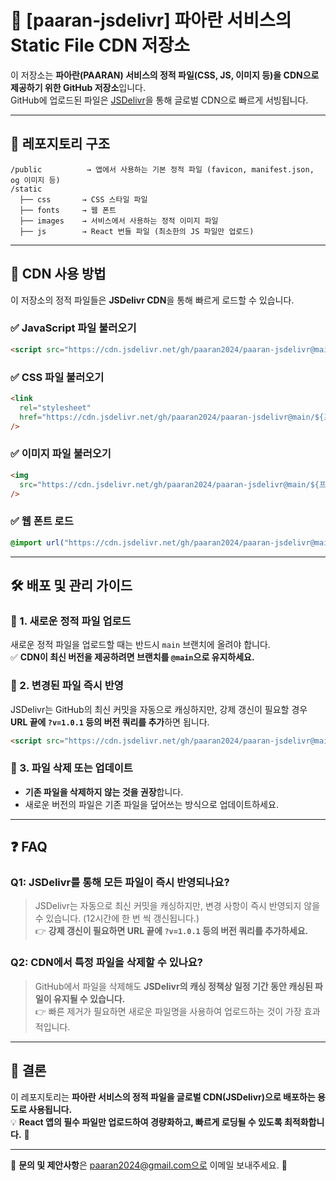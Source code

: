 # 🚀 [paaran-jsdelivr] 파아란 서비스의 Static File CDN 저장소

이 저장소는 **파아란(PAARAN) 서비스의 정적 파일(CSS, JS, 이미지 등)을 CDN으로 제공하기 위한 GitHub 저장소**입니다.  
GitHub에 업로드된 파일은 [JSDelivr](https://www.jsdelivr.com/)을 통해 글로벌 CDN으로 빠르게 서빙됩니다.

---

## 📂 레포지토리 구조

```
/public          → 앱에서 사용하는 기본 정적 파일 (favicon, manifest.json, og 이미지 등)
/static
  ├── css       → CSS 스타일 파일
  ├── fonts     → 웹 폰트
  ├── images    → 서비스에서 사용하는 정적 이미지 파일
  ├── js        → React 번들 파일 (최소한의 JS 파일만 업로드)
```

---

## 🚀 CDN 사용 방법

이 저장소의 정적 파일들은 **JSDelivr CDN**을 통해 빠르게 로드할 수 있습니다.

### ✅ JavaScript 파일 불러오기

```html
<script src="https://cdn.jsdelivr.net/gh/paaran2024/paaran-jsdelivr@main/${프로젝트명}/static/js/main.js"></script>
```

### ✅ CSS 파일 불러오기

```html
<link
  rel="stylesheet"
  href="https://cdn.jsdelivr.net/gh/paaran2024/paaran-jsdelivr@main/${프로젝트명}/static/css/main.css"
/>
```

### ✅ 이미지 파일 불러오기

```html
<img
  src="https://cdn.jsdelivr.net/gh/paaran2024/paaran-jsdelivr@main/${프로젝트명}/static/images/logo.png"
/>
```

### ✅ 웹 폰트 로드

```css
@import url("https://cdn.jsdelivr.net/gh/paaran2024/paaran-jsdelivr@main/${프로젝트명}/static/fonts/pretendard.css");
```

---

## 🛠 배포 및 관리 가이드

### 📌 1. 새로운 정적 파일 업로드

새로운 정적 파일을 업로드할 때는 반드시 `main` 브랜치에 올려야 합니다.  
✅ **CDN이 최신 버전을 제공하려면 브랜치를 `@main`으로 유지하세요.**

### 📌 2. 변경된 파일 즉시 반영

JSDelivr는 GitHub의 최신 커밋을 자동으로 캐싱하지만, 강제 갱신이 필요할 경우 **URL 끝에 `?v=1.0.1` 등의 버전 쿼리를 추가**하면 됩니다.

```html
<script src="https://cdn.jsdelivr.net/gh/paaran2024/paaran-jsdelivr@main/${프로젝트명}/static/js/main.js?v=1.0.1"></script>
```

### 📌 3. 파일 삭제 또는 업데이트

- **기존 파일을 삭제하지 않는 것을 권장**합니다.
- 새로운 버전의 파일은 기존 파일을 덮어쓰는 방식으로 업데이트하세요.

---

## ❓ FAQ

### **Q1: JSDelivr를 통해 모든 파일이 즉시 반영되나요?**

> JSDelivr는 자동으로 최신 커밋을 캐싱하지만, 변경 사항이 즉시 반영되지 않을 수 있습니다.
> (12시간에 한 번 씩 갱신됩니다.)  
> 👉 **강제 갱신이 필요하면 URL 끝에 `?v=1.0.1` 등의 버전 쿼리를 추가하세요.**

### **Q2: CDN에서 특정 파일을 삭제할 수 있나요?**

> GitHub에서 파일을 삭제해도 **JSDelivr의 캐싱 정책상 일정 기간 동안 캐싱된 파일이 유지될 수 있습니다.**  
> 👉 빠른 제거가 필요하면 새로운 파일명을 사용하여 업로드하는 것이 가장 효과적입니다.

---

## 🚀 결론

이 레포지토리는 **파아란 서비스의 정적 파일을 글로벌 CDN(JSDelivr)으로 배포하는 용도로 사용됩니다.**  
💡 **React 앱의 필수 파일만 업로드하여 경량화하고, 빠르게 로딩될 수 있도록 최적화합니다.** 🚀

---

📌 **문의 및 제안사항**은 paaran2024@gmail.com으로 이메일 보내주세요. 🙌
